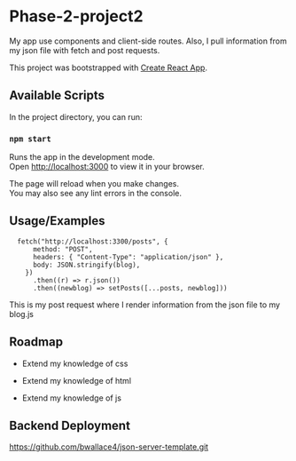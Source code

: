 # Phase-2-project2
My app use components and client-side routes. Also, I pull information from my json file
with fetch and post requests. 

This project was bootstrapped with [Create React App](https://github.com/facebook/create-react-app).

## Available Scripts

In the project directory, you can run:

### `npm start`

Runs the app in the development mode.\
Open [http://localhost:3000](http://localhost:3000) to view it in your browser.

The page will reload when you make changes.\
You may also see any lint errors in the console.

## Usage/Examples
```
  fetch("http://localhost:3300/posts", {
      method: "POST",
      headers: { "Content-Type": "application/json" },
      body: JSON.stringify(blog),
    })
      .then((r) => r.json())
      .then((newblog) => setPosts([...posts, newblog]))
```
This is my post request where I render information from the json file to my blog.js

## Roadmap

- Extend my knowledge of css

- Extend my knowledge of html

- Extend my knowledge of js

## Backend Deployment
https://github.com/bwallace4/json-server-template.git
